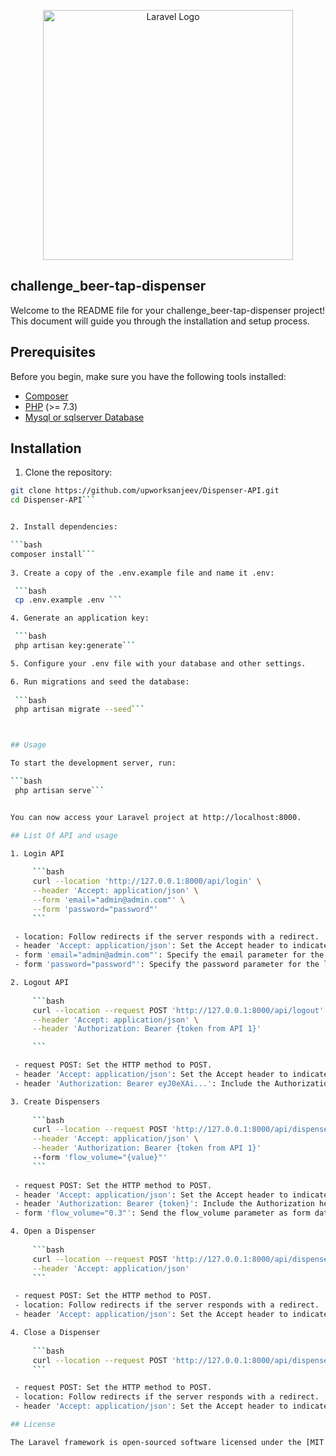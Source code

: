 <p align="center"><a href="https://laravel.com" target="_blank"><img src="https://raw.githubusercontent.com/laravel/art/master/logo-lockup/5%20SVG/2%20CMYK/1%20Full%20Color/laravel-logolockup-cmyk-red.svg" width="400" alt="Laravel Logo"></a></p>

## challenge_beer-tap-dispenser

Welcome to the README file for your challenge_beer-tap-dispenser project! This document will guide you through the installation and setup process.

## Prerequisites

Before you begin, make sure you have the following tools installed:

- [Composer](https://getcomposer.org/download/)
- [PHP](https://www.php.net/manual/en/install.php) (>= 7.3)
- [Mysql or sqlserver Database](https://www.mysql.com/)

## Installation

 1. Clone the repository:

   ```bash
   git clone https://github.com/upworksanjeev/Dispenser-API.git
   cd Dispenser-API```
   

 2. Install dependencies:

   ```bash
   composer install```
    
 3. Create a copy of the .env.example file and name it .env:

    ```bash
    cp .env.example .env ```

 4. Generate an application key:

    ```bash
    php artisan key:generate```

 5. Configure your .env file with your database and other settings.

 6. Run migrations and seed the database:
    
    ```bash
    php artisan migrate --seed```



## Usage 

  To start the development server, run:

  ```bash 
    php artisan serve```


  You can now access your Laravel project at http://localhost:8000.

## List Of API and usage 

  1. Login API
    
        ```bash 
        curl --location 'http://127.0.0.1:8000/api/login' \
        --header 'Accept: application/json' \
        --form 'email="admin@admin.com"' \
        --form 'password="password"'
        ```

    - location: Follow redirects if the server responds with a redirect.
    - header 'Accept: application/json': Set the Accept header to indicate that you expect JSON response.
    - form 'email="admin@admin.com"': Specify the email parameter for the login request.
    - form 'password="password"': Specify the password parameter for the login request.

  2. Logout API
    
        ```bash 
        curl --location --request POST 'http://127.0.0.1:8000/api/logout' \
        --header 'Accept: application/json' \
        --header 'Authorization: Bearer {token from API 1}'

        ```

    - request POST: Set the HTTP method to POST.
    - header 'Accept: application/json': Set the Accept header to indicate that you expect a JSON response.
    - header 'Authorization: Bearer eyJ0eXAi...': Include the Authorization header with a JWT token. Replace eyJ0eXAi... with your actual JWT token.

  3. Create Dispensers
    
        ```bash 
        curl --location --request POST 'http://127.0.0.1:8000/api/dispensers' \
        --header 'Accept: application/json' \
        --header 'Authorization: Bearer {token from API 1}'
        --form 'flow_volume="{value}"'
        ```
    
    - request POST: Set the HTTP method to POST.
    - header 'Accept: application/json': Set the Accept header to indicate that you expect a JSON response.
    - header 'Authorization: Bearer {token}': Include the Authorization header with a JWT token. Replace {token} with your actual JWT token.
    - form 'flow_volume="0.3"': Send the flow_volume parameter as form data with the value

  4. Open a Dispenser
    
        ```bash 
        curl --location --request POST 'http://127.0.0.1:8000/api/dispensers/open/4' \
        --header 'Accept: application/json'
        ```

    - request POST: Set the HTTP method to POST.
    - location: Follow redirects if the server responds with a redirect.
    - header 'Accept: application/json': Set the Accept header to indicate that you expect a JSON response.

  4. Close a Dispenser
    
        ```bash 
        curl --location --request POST 'http://127.0.0.1:8000/api/dispensers/close/6aea4cd3-8a9f-4e9e-9c99-812bf69cf96e'
        ```

    - request POST: Set the HTTP method to POST.
    - location: Follow redirects if the server responds with a redirect.
    - header 'Accept: application/json': Set the Accept header to indicate that you expect a JSON response.

## License

The Laravel framework is open-sourced software licensed under the [MIT license](https://opensource.org/licenses/MIT).
